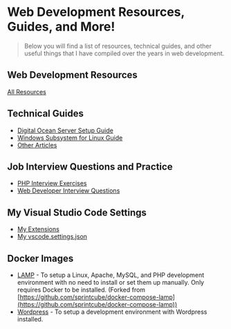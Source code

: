 # Web Development Resources, Guides, and More!

> Below you will find a list of resources, technical guides, and other useful things that I have compiled over the years in web development.

## Web Development Resources

[All Resources](resources/README.md)

## Technical Guides

- [Digital Ocean Server Setup Guide](guides/DigitalOceanSetupGuide.md)
- [Windows Subsystem for Linux Guide](guides/WSLSetupGuide.md)
- [Other Articles](guides/Articles.md)

## Job Interview Questions and Practice

- [PHP Interview Exercises](https://github.com/azdanov/php-interview-exercises)
- [Web Developer Interview Questions](interviews/WebDeveloperInterviewQuestions.md)

## My Visual Studio Code Settings

- [My Extensions](vscode/README.md)
- [My vscode.settings.json](vscode/vscode.settings.json)

## Docker Images

- [LAMP](https://github.com/cdterry87/docker-compose-lamp) - To setup a Linux, Apache, MySQL, and PHP development environment with no need to install or set them up manually. Only requires Docker to be installed. (Forked from [https://github.com/sprintcube/docker-compose-lamp](https://github.com/sprintcube/docker-compose-lamp))
- [Wordpress](/docker/Wordpress/README.md) - To setup a development environment with Wordpress installed.
